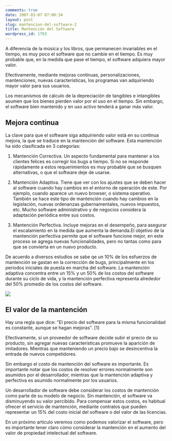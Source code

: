 ```yaml
---
comments: true
date: 2007-03-07 07:00:34
layout: post
slug: mantencion-del-software-2
title: Mantención del Software
wordpress_id: 1793
---
```


A diferencia de la música y los libros, que permanecen invariables en el tiempo, es muy poco el software que no cambie en el tiempo. Es muy probable que, en la medida que pase el tiempo, el software adquiera mayor valor.

Efectivamente, mediante mejoras continuas, personalizaciones, mantenciones, nuevas características, los programas van adquiriendo mayor valor para sus usuarios.

Los mecanismos de cálculo de la depreciación de tangibles e intangibles asumen que los bienes pierden valor por el uso en el tiempo. Sin embargo, el software bien mantenido y en uso activo tenderá a ganar más valor.


## Mejora continua


La clave para que el software siga adquiriendo valor está en su continua mejora, la que se traduce en la mantención del software. Esta mantención ha sido clasificada en 3 categorías:
	
  1. Mantención Correctiva. Un aspecto fundamental para mantener a los clientes felices es corregir los bugs a tiempo. Si no se responde rápidamente a estos requerimientos es muy probable que se busquen alternativas, o que el software deje de usarse.

	
  2. Mantención Adaptiva. Tiene que ver con los ajustes que se deben hacer al software cuando hay cambios en el entorno de operación de este. Por ejemplo, cuando aparece un nuevo browser, o sistema operativo. También se hace este tipo de mantención cuando hay cambios en la legislación, nuevas ordenanzas gubernamentales, nuevos impuestos, etc. Mucho software administrativo y de negocios considera la adaptación periódica entre sus costos.

	
  3. Mantención Perfectiva. Incluye mejoras en el desempeño, para asegurar el escalamiento en la medida que aumenta la demanda.El objetivo de la mantención perfectiva permite que el software funcione mejor, en este proceso se agrega nuevas funcionalidades, pero no tantas como para que se convierta en un nuevo producto.


De acuerdo a diversos estudios se sabe qe un 10% de los esfuerzos de mantención se gastan en la corrección de bugs, principalmente en los periodos iniciales de puesta en marcha del software. La mantención adaptiva concentra entre un 15% y un 50% de los costos del software durante su ciclo de vida, y la mantención perfectiva representa alrededor del 50% promedio de los costos del software.

[![](http://www.lnds.net/blog/wp-content/uploads/2011/04/mantencion.jpg)](http://www.lnds.net/blog/wp-content/uploads/2011/04/mantencion.jpg)


## El valor de la mantención


Hay una regla que dice: "El precio del software para la misma funcionalidad es constante, aunque se hagan mejoras". [1]

Efectivamente, si un proveedor de software decide subir el precio de su producto, sin agregar nuevas características promueve la aparición de imitadores. Mientras que manteniendo un precio bajo se desincentiva la entrada de nuevos competidores.

Sin embargo el costo de mantención del software es importante. Es importante notar que los costos de resolver errores normalmente son asumidos por el desarrollador, mientras que la mantención adaptiva y perfectiva es asumido normalmente por los usuarios.

Un desarrollador de software debe considerar los costos de mantención como parte de su modelo de negocio. Sin mantención, el software va disminuyendo su valor percibido. Para compensar estos costos, es habitual ofrecer el servicio de mantención, mediante contratos que pueden representar un 15% del costo inicial del software o del valor de las licencias.

En un próximo artículo veremos como podemos valorizar el software, pero es importante tener claro cómo considerar la mantención en el aumento del valor de propiedad intelectual del software.








